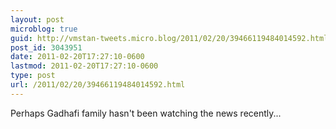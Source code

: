 ```yaml
---
layout: post
microblog: true
guid: http://vmstan-tweets.micro.blog/2011/02/20/39466119484014592.html
post_id: 3043951
date: 2011-02-20T17:27:10-0600
lastmod: 2011-02-20T17:27:10-0600
type: post
url: /2011/02/20/39466119484014592.html
---
```

Perhaps Gadhafi family hasn't been watching the news recently...
